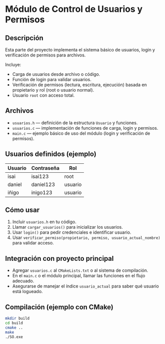 # Módulo de Control de Usuarios y Permisos

## Descripción

Esta parte del proyecto implementa el sistema básico de usuarios, login y verificación de permisos para archivos.

Incluye:

- Carga de usuarios desde archivo o código.
- Función de login para validar usuarios.
- Verificación de permisos (lectura, escritura, ejecución) basada en propietario y rol (root o usuario normal).
- Usuario `root` con acceso total.

## Archivos

- `usuarios.h` — definición de la estructura `Usuario` y funciones.
- `usuarios.c` — implementación de funciones de carga, login y permisos.
- `main.c` — ejemplo básico de uso del módulo (login y verificación de permisos).

## Usuarios definidos (ejemplo)

| Usuario | Contraseña | Rol     |
| ------- | ---------- | ------- |
| isai    | isai123    | root    |
| daniel  | daniel123  | usuario |
| iñigo   | inigo123   | usuario |

## Cómo usar

1. Incluir `usuarios.h` en tu código.
2. Llamar `cargar_usuarios()` para inicializar los usuarios.
3. Usar `login()` para pedir credenciales e identificar usuario.
4. Usar `verificar_permiso(propietario, permiso, usuario_actual_nombre)` para validar acceso.

## Integración con proyecto principal

- Agregar `usuarios.c` al `CMakeLists.txt` o al sistema de compilación.
- En el `main.c` o el módulo principal, llamar las funciones en el flujo adecuado.
- Asegurarse de manejar el índice `usuario_actual` para saber qué usuario está logueado.

## Compilación (ejemplo con CMake)

```bash
mkdir build
cd build
cmake ..
make
./SO.exe
```
